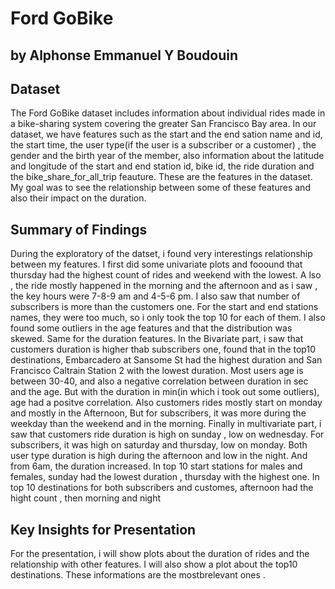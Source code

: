 # Ford GoBike
## by Alphonse Emmanuel Y Boudouin


## Dataset

 The Ford GoBike dataset includes information about individual rides made in a bike-sharing system covering the greater San Francisco Bay area. In our dataset, we have features such as the start and the end sation name and id, the start time, the user type(if the user is a subscriber or a customer) , the gender and the birth year of the member, also information about the latitude and longitude of the start and end station id, bike id, the ride duration and the bike_share_for_all_trip feauture. These are the features in the dataset. My goal was to see the relationship between some of these features and also their impact on the duration.


## Summary of Findings

 During the exploratory of the datset, i found very interestings relationship between my features. I first did some univariate plots and fooound that thursday had the highest count of rides and weekend with the lowest. A lso , the ride mostly happened in the morning and the afternoon and as i saw , the key hours were 7-8-9 am and 4-5-6 pm. I also saw that number of subscribers is more than the customers one. For the start and end stations names, they were too much, so i only took the top 10 for each of them. I also found some outliers in the age features and that the distribution was skewed. Same for the duration features. In the Bivariate part, i saw that customers duration is higher thab subscribers one, found that in the top10 destinations, Embarcadero at Sansome St had the highest duration and San Francisco Caltrain Station 2 with the lowest duration. Most users age is between 30-40, and also a negative correlation between duration in sec and the age. But with the duration in min(in which i took out some outliers), age had a positve correlation. Also customers rides mostly start on monday and mostly in the Afternoon, But for subscribers, it was more during the weekday than the weekend and in the morning. Finally in multivariate part, i saw that customers ride duration is high on sunday , low on wednesday.  For subscribers, it was high on saturday and thursday, low on monday. Both user type duration is high during the afternoon and low in the night. And from 6am, the duration increased. In top 10 start stations for males and females, sunday had the lowest duration , thursday with the highest one. In top 10 destinations for both subscribers and customes, afternoon had the hight count , then morning and night 


## Key Insights for Presentation
  For the presentation, i will show plots about the duration of rides and the relationship with other features. I will also show a plot about the top10 destinations. These informations are the mostbrelevant ones .
